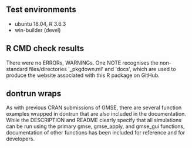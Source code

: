 ## Test environments
* ubuntu 18.04, R 3.6.3
* win-builder (devel)

## R CMD check results
There were no ERRORs, WARNINGs. One NOTE recognises the
non-standard files/directories '_pkgdown.ml' and 'docs',
which are used to produce the website associated with
this R package on GitHub.

## dontrun wraps
As with previous CRAN  submissions of
  GMSE, there are several function examples wrapped in
  dontrun that are also included in the documentation.
  While the DESCRIPTION and README clearly specify that
  all simulations can be run using the primary gmse,
  gmse_apply, and gmse_gui functions, documentation of
  other functions has been included for reference and
  for developers. 